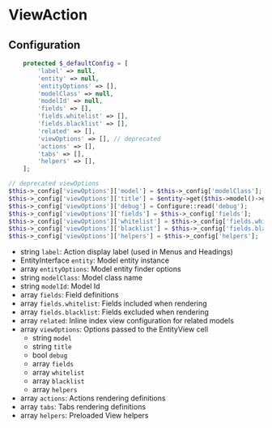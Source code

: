 # ViewAction

## Configuration

```php
    protected $_defaultConfig = [
        'label' => null,
        'entity' => null,
        'entityOptions' => [],
        'modelClass' => null,
        'modelId' => null,
        'fields' => [],
        'fields.whitelist' => [],
        'fields.blacklist' => [],
        'related' => [],
        'viewOptions' => [], // deprecated
        'actions' => [],
        'tabs' => [],
        'helpers' => [],
    ];

// deprecated viewOptions
$this->_config['viewOptions']['model'] = $this->_config['modelClass'];
$this->_config['viewOptions']['title'] = $entity->get($this->model()->getDisplayField());
$this->_config['viewOptions']['debug'] = Configure::read('debug');
$this->_config['viewOptions']['fields'] = $this->_config['fields'];
$this->_config['viewOptions']['whitelist'] = $this->_config['fields.whitelist'];
$this->_config['viewOptions']['blacklist'] = $this->_config['fields.blacklist'];
$this->_config['viewOptions']['helpers'] = $this->_config['helpers'];
```

* string `label`: Action display label (used in Menus and Headings)
* EntityInterface `entity`: Model entity instance 
* array `entityOptions`: Model entity finder options  
* string `modelClass`: Model class name  
* string `modelId`: Model Id
* array `fields`: Field definitions  
* array `fields.whitelist`: Fields included when rendering  
* array `fields.blacklist`: Fields excluded when rendering
* array `related`: Inline index view configuration for related models 
* array `viewOptions`: Options passed to the EntityView cell  
  * string `model`
  * string `title`
  * bool `debug`
  * array `fields`
  * array `whitelist`
  * array `blacklist`
  * array `helpers`
* array `actions`: Actions rendering definitions  
* array `tabs`: Tabs rendering definitions 
* array `helpers`: Preloaded View helpers  
